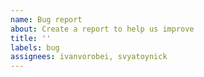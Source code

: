 ```yaml
---
name: Bug report
about: Create a report to help us improve
title: ''
labels: bug
assignees: ivanvorobei, svyatoynick
---
```


